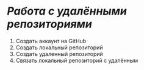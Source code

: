 # ***Работа с удалёнными репозиториями***

1. Создать аккаунт на GitHub
2. Cоздать локальный репозиторий
3. Создать удаленный репозиторий 
4. Связать локальный репозиторий с удалённым
